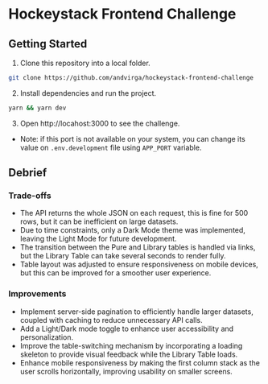 # Hockeystack Frontend Challenge

## Getting Started

1. Clone this repository into a local folder.

```bash
git clone https://github.com/andvirga/hockeystack-frontend-challenge
```

2. Install dependencies and run the project.

```bash
yarn && yarn dev
```

3. Open http://locahost:3000 to see the challenge.

- Note: if this port is not available on your system, you can change its value on `.env.development` file using `APP_PORT` variable.

## Debrief

### Trade-offs

- The API returns the whole JSON on each request, this is fine for 500 rows, but it can be inefficient on large datasets.
- Due to time constraints, only a Dark Mode theme was implemented, leaving the Light Mode for future development.
- The transition between the Pure and Library tables is handled via links, but the Library Table can take several seconds to render fully.
- Table layout was adjusted to ensure responsiveness on mobile devices, but this can be improved for a smoother user experience.

### Improvements

- Implement server-side pagination to efficiently handle larger datasets, coupled with caching to reduce unnecessary API calls.
- Add a Light/Dark mode toggle to enhance user accessibility and personalization.
- Improve the table-switching mechanism by incorporating a loading skeleton to provide visual feedback while the Library Table loads.
- Enhance mobile responsiveness by making the first column stack as the user scrolls horizontally, improving usability on smaller screens.
